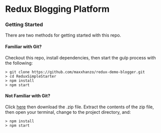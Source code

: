 # Redux Blogging Platform



### Getting Started

There are two methods for getting started with this repo.

#### Familiar with Git?
Checkout this repo, install dependencies, then start the gulp process with the following:

```
> git clone https://github.com/maxxhanzo/redux-demo-blogger.git
> cd ReduxSimpleStarter
> npm install
> npm start
```

#### Not Familiar with Git?
Click [here](https://github.com/maxxhanzo/redux-demo-blogger) then download the .zip file.  Extract the contents of the zip file, then open your terminal, change to the project directory, and:

```
> npm install
> npm start
```
